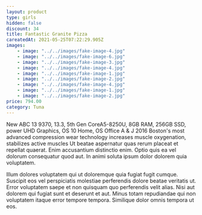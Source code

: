 ```yaml
---
layout: product
type: girls
hidden: false
discount: 34
title: Fantastic Granite Pizza
careatedAt: 2021-05-25T07:22:29.905Z
images:
    - image: "../../images/fake-image-4.jpg"
    - image: "../../images/fake-image-6.jpg"
    - image: "../../images/fake-image-3.jpg"
    - image: "../../images/fake-image-4.jpg"
    - image: "../../images/fake-image-1.jpg"
    - image: "../../images/fake-image-2.jpg"
    - image: "../../images/fake-image-4.jpg"
    - image: "../../images/fake-image-1.jpg"
    - image: "../../images/fake-image-2.jpg"
price: 794.00
category: Tuna
---
```

New ABC 13 9370, 13.3, 5th Gen CoreA5-8250U, 8GB RAM, 256GB SSD, power UHD Graphics, OS 10 Home, OS Office A & J 2016
Boston's most advanced compression wear technology increases muscle oxygenation, stabilizes active muscles
Ut beatae aspernatur quas rerum placeat et repellat quaerat. Enim accusantium distinctio enim. Optio quis ea vel dolorum consequatur quod aut. In animi soluta ipsum dolor dolorem quia voluptatem.
 Illum dolores voluptatem qui ut doloremque quia fugiat fugit cumque. Suscipit eos vel perspiciatis molestiae perferendis dolore beatae veritatis ut. Error voluptatem saepe et non quisquam quo perferendis velit alias. Nisi aut dolorem qui fugiat sunt et deserunt et aut. Minus totam repudiandae qui non voluptatem itaque error tempore tempora. Similique dolor omnis tempora ut eos.
